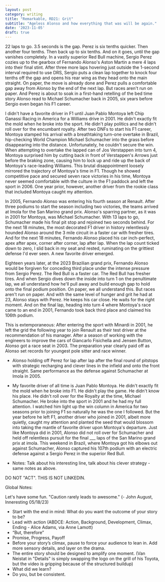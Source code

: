 ```yaml
---
layout: post
category: writing
title: "Remarkable, RD21: Grit"
subtitle: "Ageless Alonso and how everything that was will be again."
date: '2023-11-05'
draft: true
---
```


22 laps to go. 3.5 seconds is the gap. Perez is six tenths quicker. Then another four tenths. Then back up to six tenths. And on it goes, until the gap vanishes completely. In a vastly superior Red Bull machine, Sergio Perez cozies up to the gearbox of Fernando Alonso's Aston Martin a mere 4 laps into their final stint. After three more laps hovering just outside the 1-second interval required to use DRS, Sergio puts a clean lap together to knock four tenths off the gap and opens his rear wing as they head onto the main straight. On paper, the move is already done and Perez pulls a comfortable gap away from Alonso by the end of the next lap. But races aren't run on paper. And Perez is about to soak in a first-hand retelling of the bed time story Alonso read to Michael Schumacher back in 2005, six years before Sergio even began his F1 career.

I didn't have a favorite driver in F1 until Juan Pablo Montoya left Chip Ganassi Racing in America for a Williams drive in 2001. He didn't exactly fit the mold when he broke into the sport. He didn't play politics and he didn't roll over for the encumbant royalty. After two DNFs to start his F1 career, Montoya stamped his arrival with a breathtaking turn-one overtake in Brazil, hip-checking World Champion Michael Schumacher into the grass before disappearing into the distance. Unfortunately, he couldn't secure the win. When attempting to overtake the lapped can of Jos Verstappen into turn 4, Montoya surprised him by cutting back in front of Verstappen's Arrows just before the braking zone, causing him to lock up and ride up the back of Montoya's race-leading Williams. This brutal disappointment loosely mirrored the trajectory of Montoya's time in F1. Though he showed competitive pace and secured seven race victories in his time, Montoya never seemed comfortable with the culture in the F1 paddock and left the sport in 2006. One year prior, however, another driver from the rookie class that included Montoya caught my attention.

In 2005, Fernando Alonso was entering his fourth season at Renault. After three podiums to start the season including two victories, the teams arrived at Imola for the San Marino grand prix. Alonso's sparring partner, as it was in 2001 for Montoya, was Michael Schumacher. With 13 laps to go, Schumacher made his final pit stop and rejoined two seconds behind. For the next 18 minutes, the most decorated F1 driver in history relentlessly hounded Alonso around the 3 mile circuit in a faster car with fresher tires. And for the next 18 minutes, Fernando Alonso placed his car inch-perfect, apex after apex, corner after corner, lap after lap. When the lap count ticked down to zero, I slid back in my seat and rested, ruminating on the grittiest defense I'd ever seen. A new favorite driver emerged.

Eighteen years later, at the 2023 Brazilian grand prix, Fernando Alonso would be forgiven for conceding third place under the intense pressure from Sergio Perez. The Red Bull is a faster car. The Red Bull has fresher tires. And when Sergio dives down the inside into turn 1 on the penultimate lap, we all understand how he'll pull away and build enough gap to hold onto the final podium position. On paper, we all understand this. But races aren't run on paper. And with the same level of hunger and grit he had at 23, Alonso stays with Perez. He keeps his car close. He waits for the right moment. And on the final lap, heading into turn 4 where Montoya's race came to an end in 2001, Fernando took back third place and claimed his 106th podium.



This is extemporaneous: After entering the sport with Minardi in 2001, he left the grid the following year to join Renault as their test driver at the recommendation of his manager. After a season of working with the engineers to improve the cars of Giancarlo Fisichella and Jensen Button, Alonso got a race seat in 2003. The preparation year clearly paid off as Alonso set records for youngest pole sitter and race winner. 

- Alonso holding off Perez for lap after lap after the final round of pitstops with strategic recharging and clever lines in the infield and onto the front straight. Same performance as the defense against Schumacher at Imola in 2005.

- My favorite driver of all time is Juan Pablo Montoya. He didn't exactly fit the mold when he broke into F1. He didn't play the game. He didn't know his place. He didn't roll over for the Royalty at the time, Michael Schumacher. He broke into the sport in 2001 and he had my full attention. I watched him light up the win column in America for two seasons prior to joining F1 so naturally he was the one I followed. But the year before he left F1, another driver who joined in 2001, albeit more quietly, caught my attention and planted the seed that would blossom into taking the mantle of favorite driver upon Montoya's departure. Just like Montoya did in 2001, Alonso did not roll over for Schumacher and held off relentless pursuit for the final ___ laps of the San Marino grand prix at imola. This weekend in Brazil, where Montoya got his elbows out against Schumacher, Alonso captured his 107th podium with an electric defense against a Sergio Perez in the superior Red Bull.

- Notes: Talk about his interesting line, talk about his clever strategy - same notes as above.


DO NOT "ACT". THIS IS NOT LINKEDIN.

Global Notes:

Let's have some fun. "Caution rarely leads to awesome." (- John August, Inneresting 05/18/23)

- Start with the end in mind: What do you want the outcome of your story to be?
- Lead with action (ABDCE: Action, Background, Development, Climax, Ending - Alice Adams, via Anne Lamott)
- “But, therefore”
- Promise, Progress, Payoff
- Before your story’s climax, pause to force your audience to lean in. Add more sensory details, and layer on the drama.
- The entire story should be designed to amplify one moment. (Van Neistat in "Details" is simply swapping the logo on the grill of his Toyota, but the video is gripping because of the structured buildup)
- What did we learn?
- Do you, but be consistent.
